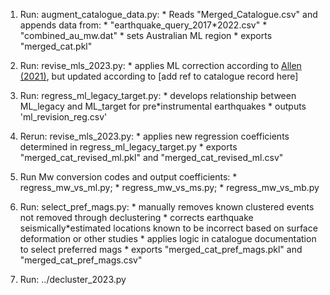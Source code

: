 1) Run: augment_catalogue_data.py:
		* Reads "Merged_Catalogue.csv" and appends data from:
			* "earthquake_query_2017*2022.csv"
			* "combined_au_mw.dat"
		* sets Australian ML region
		* exports "merged_cat.pkl"
		
2) Run: revise_mls_2023.py:
		* applies ML correction according to [Allen (2021)](https://link.springer.com/article/10.1007/s10950*021*10004*5), but updated according to [add ref to catalogue record here]

3) Run: regress_ml_legacy_target.py:
		* develops relationship between ML_legacy and ML_target for pre*instrumental earthquakes
		* outputs 'ml_revision_reg.csv' 
		
4) Rerun: revise_mls_2023.py:
		* applies new regression coefficients determined in regress_ml_legacy_target.py
		* exports "merged_cat_revised_ml.pkl" and "merged_cat_revised_ml.csv"

5) Run Mw conversion codes and output coefficients: 
		* regress_mw_vs_ml.py;
		* regress_mw_vs_ms.py;
		* regress_mw_vs_mb.py
		
6) Run: select_pref_mags.py:
		* manually removes known clustered events not removed through declustering
		* corrects earthquake seismically*estimated locations known to be incorrect based on surface deformation or other studies
		* applies logic in catalogue documentation to select preferred mags
		* exports "merged_cat_pref_mags.pkl" and "merged_cat_pref_mags.csv"
		
7) Run: ../decluster_2023.py